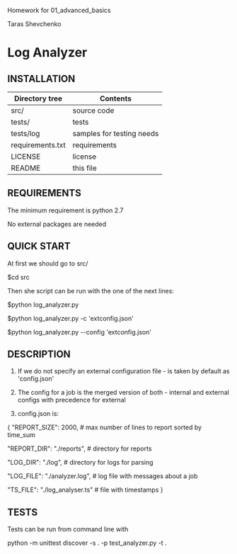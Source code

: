 Homework for 01_advanced_basics

Taras Shevchenko

Log Analyzer
=======

INSTALLATION
----------

| Directory tree    |Contents |
| --- | --- |
|  src/             |     source code               |
|  tests/           |     tests                     |  
|  tests/log        |     samples for testing needs |
|  requirements.txt |     requirements              |
|  LICENSE          |     license                   |  
|  README           |     this file                 |

REQUIREMENTS
--------
The minimum requirement is python 2.7

No external packages are needed

QUICK START
-------
At first we should go to src/

$cd src

Then she script can be run with the one of the next lines:

$python log_analyzer.py

$python log_analyzer.py -c 'extconfig.json'

$python log_analyzer.py --config 'extconfig.json'

DESCRIPTION
----
1. If we do not specify an external configuration file - is taken by default as 'config.json'

2. The config for a job is the merged version of both - internal and external configs with precedence for external
    
3. config.json is:

{
  "REPORT_SIZE": 2000, # max number of lines to report sorted by time_sum
  
  "REPORT_DIR": "./reports", # directory for reports
  
  "LOG_DIR": "./log", # directory for logs for parsing
  
  "LOG_FILE": "./analyzer.log", # log file with messages about a job
  
  "TS_FILE": "./log_analyser.ts" # file with timestamps
}

TESTS
-----

Tests can be run from command line with

python -m unittest discover -s . -p test_analyzer.py -t .
